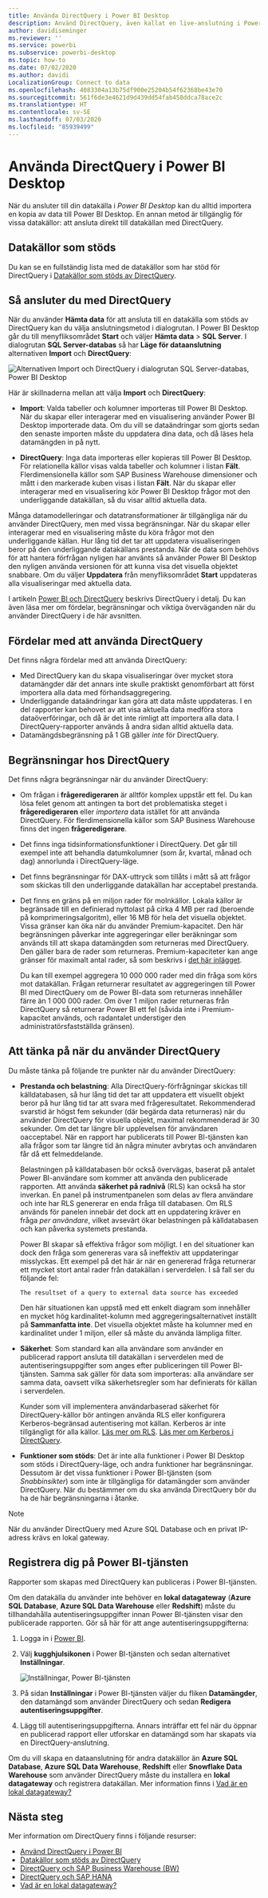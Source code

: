 ```yaml
---
title: Använda DirectQuery i Power BI Desktop
description: Använd DirectQuery, även kallat en live-anslutning i Power BI Desktop
author: davidiseminger
ms.reviewer: ''
ms.service: powerbi
ms.subservice: powerbi-desktop
ms.topic: how-to
ms.date: 07/02/2020
ms.author: davidi
LocalizationGroup: Connect to data
ms.openlocfilehash: 4083304a13b75df900e25204b54f62368be43e70
ms.sourcegitcommit: 561f6de3e4621d9d439dd54fab458ddca78ace2c
ms.translationtype: HT
ms.contentlocale: sv-SE
ms.lasthandoff: 07/03/2020
ms.locfileid: "85939499"
---
```

# <a name="use-directquery-in-power-bi-desktop"></a>Använda DirectQuery i Power BI Desktop
När du ansluter till din datakälla i *Power BI Desktop* kan du alltid importera en kopia av data till Power BI Desktop. En annan metod är tillgänglig för vissa datakällor: att ansluta direkt till datakällan med DirectQuery.

## <a name="supported-data-sources"></a>Datakällor som stöds
Du kan se en fullständig lista med de datakällor som har stöd för DirectQuery i [Datakällor som stöds av DirectQuery](power-bi-data-sources.md).

## <a name="how-to-connect-using-directquery"></a>Så ansluter du med DirectQuery
När du använder **Hämta data** för att ansluta till en datakälla som stöds av DirectQuery kan du välja anslutningsmetod i dialogrutan. I Power BI Desktop går du till menyfliksområdet **Start** och väljer **Hämta data** > **SQL Server**. I dialogrutan **SQL Server-databas** så har **Läge för dataanslutning** alternativen **Import** och **DirectQuery**:

![Alternativen Import och DirectQuery i dialogrutan SQL Server-databas, Power BI Desktop](media/desktop-use-directquery/directquery_sqlserverdb.png)

Här är skillnaderna mellan att välja **Import** och **DirectQuery**:

- **Import**: Valda tabeller och kolumner importeras till Power BI Desktop. När du skapar eller interagerar med en visualisering använder Power BI Desktop importerade data. Om du vill se dataändringar som gjorts sedan den senaste importen måste du uppdatera dina data, och då läses hela datamängden in på nytt.

- **DirectQuery**: Inga data importeras eller kopieras till Power BI Desktop. För relationella källor visas valda tabeller och kolumner i listan **Fält**. Flerdimensionella källor som SAP Business Warehouse dimensioner och mått i den markerade kuben visas i listan **Fält**. När du skapar eller interagerar med en visualisering kör Power BI Desktop frågor mot den underliggande datakällan, så du visar alltid aktuella data.

Många datamodelleringar och datatransformationer är tillgängliga när du använder DirectQuery, men med vissa begränsningar. När du skapar eller interagerar med en visualisering måste du köra frågor mot den underliggande källan. Hur lång tid det tar att uppdatera visualiseringen beror på den underliggande datakällans prestanda. När de data som behövs för att hantera förfrågan nyligen har använts så använder Power BI Desktop den nyligen använda versionen för att kunna visa det visuella objektet snabbare. Om du väljer **Uppdatera** från menyfliksområdet **Start** uppdateras alla visualiseringar med aktuella data.

I artikeln [Power BI och DirectQuery](desktop-directquery-about.md) beskrivs DirectQuery i detalj. Du kan även läsa mer om fördelar, begränsningar och viktiga överväganden när du använder DirectQuery i de här avsnitten.

## <a name="benefits-of-using-directquery"></a>Fördelar med att använda DirectQuery
Det finns några fördelar med att använda DirectQuery:

- Med DirectQuery kan du skapa visualiseringar över mycket stora datamängder där det annars inte skulle praktiskt genomförbart att först importera alla data med förhandsaggregering.
- Underliggande dataändringar kan göra att data måste uppdateras. I en del rapporter kan behovet av att visa aktuella data medföra stora dataöverföringar, och då är det inte rimligt att importera alla data. I DirectQuery-rapporter används å andra sidan alltid aktuella data.
- Datamängdsbegränsning på 1 GB gäller *inte* för DirectQuery.

## <a name="limitations-of-directquery"></a>Begränsningar hos DirectQuery
Det finns några begränsningar när du använder DirectQuery:

- Om frågan i **frågeredigeraren** är alltför komplex uppstår ett fel. Du kan lösa felet genom att antingen ta bort det problematiska steget i **frågeredigeraren** eller *importera* data istället för att använda DirectQuery. För flerdimensionella källor som SAP Business Warehouse finns det ingen **frågeredigerare**.

- Det finns inga tidsinformationsfunktioner i DirectQuery. Det går till exempel inte att behandla datumkolumner (som år, kvartal, månad och dag) annorlunda i DirectQuery-läge.

- Det finns begränsningar för DAX-uttryck som tillåts i mått så att frågor som skickas till den underliggande datakällan har acceptabel prestanda.

- Det finns en gräns på en miljon rader för molnkällor. Lokala källor är begränsade till en definierad nyttolast på cirka 4 MB per rad (beroende på komprimeringsalgoritm), eller 16 MB för hela det visuella objektet. Vissa gränser kan öka när du använder Premium-kapacitet. Den här begränsningen påverkar inte aggregeringar eller beräkningar som används till att skapa datamängden som returneras med DirectQuery. Den gäller bara de rader som returneras. Premium-kapaciteter kan ange gränser för maximalt antal rader, så som beskrivs i [det här inlägget](https://powerbi.microsoft.com/blog/five-new-power-bi-premium-capacity-settings-is-available-on-the-portal-preloaded-with-default-values-admin-can-review-and-override-the-defaults-with-their-preference-to-better-fence-their-capacity/). 

    Du kan till exempel aggregera 10 000 000 rader med din fråga som körs mot datakällan. Frågan returnerar resultatet av aggregeringen till Power BI med DirectQuery om de Power BI-data som returneras innehåller färre än 1 000 000 rader. Om över 1 miljon rader returneras från DirectQuery så returnerar Power BI ett fel (såvida inte i Premium-kapacitet används, och radantalet understiger den administratörsfastställda gränsen).


## <a name="important-considerations-when-using-directquery"></a>Att tänka på när du använder DirectQuery
Du måste tänka på följande tre punkter när du använder DirectQuery:

- **Prestanda och belastning**: Alla DirectQuery-förfrågningar skickas till källdatabasen, så hur lång tid det tar att uppdatera ett visuellt objekt beror på hur lång tid tar att svara med frågeresultatet. Rekommenderad svarstid är högst fem sekunder (där begärda data returneras) när du använder DirectQuery för visuella objekt, maximal rekommenderad är 30 sekunder. Om det tar längre blir upplevelsen för användaren oacceptabel. När en rapport har publicerats till Power BI-tjänsten kan alla frågor som tar längre tid än några minuter avbrytas och användaren får då ett felmeddelande.
  
    Belastningen på källdatabasen bör också övervägas, baserat på antalet Power BI-användare som kommer att använda den publicerade rapporten. Att använda **säkerhet på radnivå** (RLS) kan också ha stor inverkan. En panel på instrumentpanelen som delas av flera användare och inte har RLS genererar en enda fråga till databasen. Om RLS används för panelen innebär det dock att en uppdatering kräver en fråga *per användare*, vilket avsevärt ökar belastningen på källdatabasen och kan påverka systemets prestanda.
  
    Power BI skapar så effektiva frågor som möjligt. I en del situationer kan dock den fråga som genereras vara så ineffektiv att uppdateringar misslyckas. Ett exempel på det här är när en genererad fråga returnerar ett mycket stort antal rader från datakällan i serverdelen. I så fall ser du följande fel:

    ```output
    The resultset of a query to external data source has exceeded
    ```
  
    Den här situationen kan uppstå med ett enkelt diagram som innehåller en mycket hög kardinalitet-kolumn med aggregeringsalternativet inställt på **Sammanfatta inte**. Det visuella objektet måste ha kolumner med en kardinalitet under 1 miljon, eller så måste du använda lämpliga filter.

- **Säkerhet**: Som standard kan alla användare som använder en publicerad rapport ansluta till datakällan i serverdelen med de autentiseringsuppgifter som anges efter publiceringen till Power BI-tjänsten. Samma sak gäller för data som importeras: alla användare ser samma data, oavsett vilka säkerhetsregler som har definierats för källan i serverdelen.

    Kunder som vill implementera användarbaserad säkerhet för DirectQuery-källor bör antingen använda RLS eller konfigurera Kerberos-begränsad autentisering mot källan. Kerberos är inte tillgängligt för alla källor. [Läs mer om RLS](../admin/service-admin-rls.md). [Läs mer om Kerberos i DirectQuery](service-gateway-sso-kerberos.md).

- **Funktioner som stöds**: Det är inte alla funktioner i Power BI Desktop som stöds i DirectQuery-läge, och andra funktioner har begränsningar. Dessutom är det vissa funktioner i Power BI-tjänsten (som *Snabbinsikter*) som inte är tillgängliga för datamängder som använder DirectQuery. När du bestämmer om du ska använda DirectQuery bör du ha de här begränsningarna i åtanke.

> [!NOTE]
> När du använder DirectQuery med Azure SQL Database och en privat IP-adress krävs en lokal gateway. 

## <a name="publish-to-the-power-bi-service"></a>Registrera dig på Power BI-tjänsten
Rapporter som skapas med DirectQuery kan publiceras i Power BI-tjänsten.

Om den datakälla du använder inte behöver en **lokal datagateway** (**Azure SQL Database**, **Azure SQL Data Warehouse** eller **Redshift**) måste du tillhandahålla autentiseringsuppgifter innan Power BI-tjänsten visar den publicerade rapporten. Gör så här för att ange autentiseringsuppgifterna:

1. Logga in i [Power BI](https://www.powerbi.com/).
2. Välj **kugghjulsikonen** i Power BI-tjänsten och sedan alternativet **Inställningar**.

    ![Inställningar, Power BI-tjänsten](media/desktop-use-directquery/directquery_pbiservicesettings.png)

3. På sidan **Inställningar** i Power BI-tjänsten väljer du fliken **Datamängder**, den datamängd som använder DirectQuery och sedan **Redigera autentiseringsuppgifter**.

4. Lägg till autentiseringsuppgifterna. Annars inträffar ett fel när du öppnar en publicerad rapport eller utforskar en datamängd som har skapats via en DirectQuery-anslutning.

Om du vill skapa en dataanslutning för andra datakällor än **Azure SQL Database**, **Azure SQL Data Warehouse**, **Redshift** eller **Snowflake Data Warehouse** som använder DirectQuery måste du installera en **lokal datagateway** och registrera datakällan. Mer information finns i [Vad är en lokal datagateway?](service-gateway-onprem.md)

## <a name="next-steps"></a>Nästa steg
Mer information om DirectQuery finns i följande resurser:

- [Använd DirectQuery i Power BI](desktop-directquery-about.md)
- [Datakällor som stöds av DirectQuery](power-bi-data-sources.md)
- [DirectQuery och SAP Business Warehouse (BW)](desktop-directquery-sap-bw.md)
- [DirectQuery och SAP HANA](desktop-directquery-sap-hana.md)
- [Vad är en lokal datagateway?](service-gateway-onprem.md)

